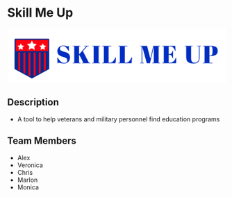 # Skill Me Up

![skill-me-up-logo](supporting-documentation/version-1/logo.png)

## Description
- A tool to help veterans and military personnel find education programs 

## Team Members
- Alex
- Veronica
- Chris
- Marlon
- Monica